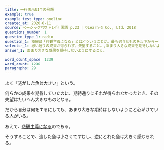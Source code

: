 ```yaml
---
title: 一行表示UIでの例題
example: true
example_test_type: oneline
created_at: 2020-6-11
source: ベーシックパワトレ① 国語 p.23 | ©Learn-S Co., Ltd. 2018
questions_number: 1
question_type_1: radio
question_1: 棒線部「悲観主義になる」とはどういうことか。最も適当なものを以下から一つ選びなさい。
selector_1: 思い通りの成果が得られず、失望すること。,あまり大きな成果を期待しないようにすること。,なんらかの成果を期待しておくこと。,期待通りの成果を得ることができないこと。
answer_1: あまり大きな成果を期待しないようにすること。

word_count_space: 1239
word_count: 1236
paragraphs: 29
---
```


よく「逃がした魚は大きい」という。

何らかの成果を期待していたのに、期待通りにそれが得られなかったとき、その失望はたいへん大きなものとなる。

だから自分は何をするにしても、あまり大きな期待はしないようにと心がけている人がいる。

あえて、<u>悲観主義になる</u>のである。

そうすることで、逃した魚は小さくてすむし、逆にとれた魚は大きく感じられる。
